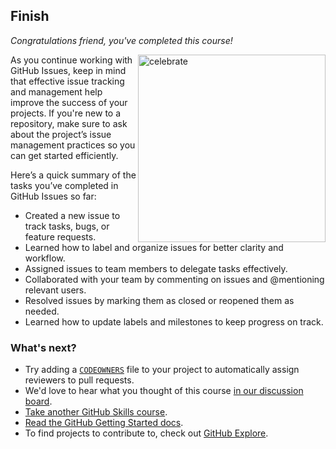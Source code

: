 <!--
  <<< Author notes: Finish >>>
  Review what we learned, ask for feedback, provide next steps.
-->

## Finish

_Congratulations friend, you've completed this course!_

<img src=https://octodex.github.com/images/hula_loop_octodex03.gif alt=celebrate width=300 align=right>

As you continue working with GitHub Issues, keep in mind that effective issue tracking and management help improve the success of your projects. If you're new to a repository, make sure to ask about the project’s issue management practices so you can get started efficiently.

Here’s a quick summary of the tasks you’ve completed in GitHub Issues so far:

- Created a new issue to track tasks, bugs, or feature requests.
- Learned how to label and organize issues for better clarity and workflow.
- Assigned issues to team members to delegate tasks effectively.
- Collaborated with your team by commenting on issues and @mentioning relevant users.
- Resolved issues by marking them as closed or reopened them as needed.
- Learned how to update labels and milestones to keep progress on track.

### What's next?

- Try adding a [`CODEOWNERS`](https://docs.github.com/en/repositories/managing-your-repositorys-settings-and-features/customizing-your-repository/about-code-owners) file to your project to automatically assign reviewers to pull requests.
- We'd love to hear what you thought of this course [in our discussion board](https://github.com/orgs/skills/discussions/categories/review-pull-requests).
- [Take another GitHub Skills course](https://github.com/skills).
- [Read the GitHub Getting Started docs](https://docs.github.com/en/get-started).
- To find projects to contribute to, check out [GitHub Explore](https://github.com/explore).
